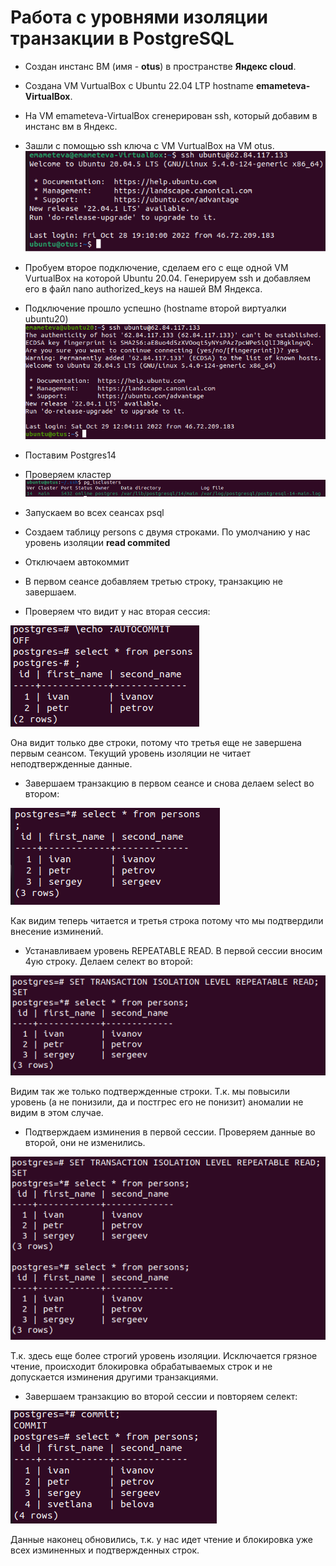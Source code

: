 #  Работа с уровнями изоляции транзакции в PostgreSQL
* Создан инстанс ВМ (имя - **otus**) в пространстве **Яндекс cloud**.
* Создана VM VurtualBox c Ubuntu 22.04 LTP hostname **emameteva-VirtualBox**.
* На VM emameteva-VirtualBox сгенерирован ssh, который добавим в инстанс вм в Яндекс.
* Зашли с помощью ssh ключа с VM VurtualBox на VM otus.
![подключение](Screenshot_1.png)
* Пробуем второе подключение, сделаем его с еще одной VM VurtualBox на которой Ubuntu 20.04. Генерируем ssh и добавляем его в файл nano authorized_keys на нашей ВМ Яндекса.
* Подключение прошло успешно (hostname второй виртуалки ubuntu20)
![второе подключение](Screenshot_2.png)
* Поставим Postgres14
* Проверяем кластер
![кластер](Screenshot_3.png)
* Запускаем во всех сеансах psql

* Создаем таблицу persons с двумя строками. По умолчанию у нас уровень изоляции **read commited**
* Отключаем автокоммит
* В первом сеансе добавляем третью строку, транзакцию не завершаем.
* Проверяем что видит у нас вторая сессия:

![select](Screenshot_4.png)

Она видит только две строки, потому что третья еще не завершена первым сеансом. Текущий уровень изоляции не читает неподтвержденные данные.
* Завершаем транзакцию в первом сеансе и снова делаем select во втором:

![select](Screenshot_5.png)

Как видим теперь читается и третья строка потому что мы подтвердили внесение изминений.

* Устанавливаем уровень REPEATABLE READ.
В первой сессии вносим 4ую строку. Делаем селект во второй:

![select](Screenshot_6.png)

Видим так же только подтвержденные строки. Т.к. мы повысили уровень (а не понизили, да и постгрес его не понизит) аномалии не видим в этом случае.
* Подтверждаем изминения в первой сессии. Проверяем данные во второй, они не изменились.

![select](Screenshot_7.png)

Т.к. здесь еще более строгий уровень изоляции. Исключается грязное чтение, происходит блокировка обрабатываемых строк и не допускается изминения другими транзакциями.

* Завершаем транзакцию во второй сессии и повторяем селект:

![select](Screenshot_8.png)

Данные наконец обновились, т.к. у нас идет чтение и блокировка уже всех изминенных и подтвержденных строк.




